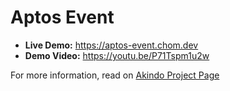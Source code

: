 # Aptos Event

* **Live Demo:** https://aptos-event.chom.dev
* **Demo Video:** https://youtu.be/P71Tspm1u2w

For more information, read on [Akindo Project Page](https://app.akindo.io/communities/27DaQ3DEpUMXG011W/products/peAr4oG4DS0jx7pm)
